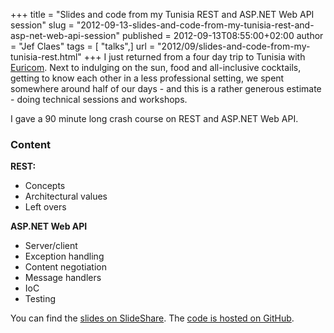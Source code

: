 +++
title = "Slides and code from my Tunisia REST and ASP.NET Web API session"
slug = "2012-09-13-slides-and-code-from-my-tunisia-rest-and-asp-net-web-api-session"
published = 2012-09-13T08:55:00+02:00
author = "Jef Claes"
tags = [ "talks",]
url = "2012/09/slides-and-code-from-my-tunisia-rest.html"
+++
I just returned from a four day trip to Tunisia with [Euricom](http://www.euri.com/). Next to indulging on the sun, food and all-inclusive cocktails, getting to know each other in a less professional setting, we spent somewhere around half of our days - and this is a rather generous estimate - doing technical sessions and workshops.

I gave a 90 minute long crash course on REST and ASP.NET Web API.  
  
### Content  
  
**REST:**
- Concepts
- Architectural values
- Left overs

**ASP.NET Web API**
- Server/client
- Exception handling
- Content negotiation
- Message handlers
- IoC
- Testing

You can find the [slides on SlideShare](http://www.slideshare.net/jclaes/rest-and-aspnet-web-api-tunisia). The [code is hosted on GitHub](https://github.com/JefClaes/aspnet-webapi-samples-tunisia).
